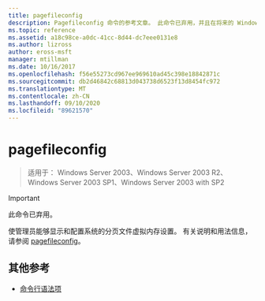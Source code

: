 ```yaml
---
title: pagefileconfig
description: Pagefileconfig 命令的参考文章。 此命令已弃用，并且在将来的 Windows 版本中不保证其受支持。
ms.topic: reference
ms.assetid: a18c98ce-a0dc-41cc-8d44-dc7eee0131e8
ms.author: lizross
author: eross-msft
manager: mtillman
ms.date: 10/16/2017
ms.openlocfilehash: f56e55273cd967ee969610ad45c398e18842871c
ms.sourcegitcommit: db2d46842c68813d043738d6523f13d8454fc972
ms.translationtype: MT
ms.contentlocale: zh-CN
ms.lasthandoff: 09/10/2020
ms.locfileid: "89621570"
---
```

# <a name="pagefileconfig"></a>pagefileconfig

> 适用于： Windows Server 2003、Windows Server 2003 R2、Windows Server 2003 SP1、Windows Server 2003 with SP2

>[!IMPORTANT]
> 此命令已弃用。

使管理员能够显示和配置系统的分页文件虚拟内存设置。 有关说明和用法信息，请参阅 [pagefileconfig](/previous-versions/orphan-topics/ws.10/cc772827(v=ws.10))。

## <a name="additional-references"></a>其他参考

- [命令行语法项](command-line-syntax-key.md)
